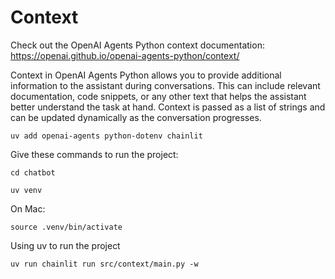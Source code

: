 # Context
Check out the OpenAI Agents Python context documentation:
https://openai.github.io/openai-agents-python/context/

Context in OpenAI Agents Python allows you to provide additional information to the assistant during conversations. This can include relevant documentation, code snippets, or any other text that helps the assistant better understand the task at hand. Context is passed as a list of strings and can be updated dynamically as the conversation progresses.
 
`uv add openai-agents python-dotenv chainlit`

Give these commands to run the project:

    cd chatbot

    uv venv

On Mac:

    source .venv/bin/activate

Using uv to run the project

    uv run chainlit run src/context/main.py -w